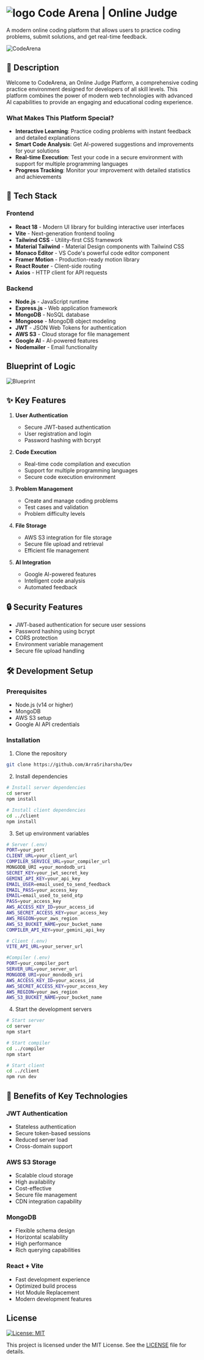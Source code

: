 # ![logo](https://raw.githubusercontent.com/ArraSriharsha/Dev/main/client/public/logo.svg)  Code Arena | Online Judge


A modern online coding platform that allows users to practice coding problems, submit solutions, and get real-time feedback.

![CodeArena](https://raw.githubusercontent.com/ArraSriharsha/Dev/main/Home.png)

## 📝 Description

Welcome to CodeArena, an Online Judge Platform, a comprehensive coding practice environment designed for developers of all skill levels. This platform combines the power of modern web technologies with advanced AI capabilities to provide an engaging and educational coding experience.

### What Makes This Platform Special?

- **Interactive Learning**: Practice coding problems with instant feedback and detailed explanations
- **Smart Code Analysis**: Get AI-powered suggestions and improvements for your solutions
- **Real-time Execution**: Test your code in a secure environment with support for multiple programming languages
- **Progress Tracking**: Monitor your improvement with detailed statistics and achievements

## 🚀 Tech Stack

### Frontend
- **React 18** - Modern UI library for building interactive user interfaces
- **Vite** - Next-generation frontend tooling
- **Tailwind CSS** - Utility-first CSS framework
- **Material Tailwind** - Material Design components with Tailwind CSS
- **Monaco Editor** - VS Code's powerful code editor component
- **Framer Motion** - Production-ready motion library
- **React Router** - Client-side routing
- **Axios** - HTTP client for API requests

### Backend
- **Node.js** - JavaScript runtime
- **Express.js** - Web application framework
- **MongoDB** - NoSQL database
- **Mongoose** - MongoDB object modeling
- **JWT** - JSON Web Tokens for authentication
- **AWS S3** - Cloud storage for file management
- **Google AI** - AI-powered features
- **Nodemailer** - Email functionality

## Blueprint of Logic
![Blueprint](https://raw.githubusercontent.com/ArraSriharsha/Dev/main/Blueprint.png)


## ✨ Key Features

1. **User Authentication**
   - Secure JWT-based authentication
   - User registration and login
   - Password hashing with bcrypt

2. **Code Execution**
   - Real-time code compilation and execution
   - Support for multiple programming languages
   - Secure code execution environment

3. **Problem Management**
   - Create and manage coding problems
   - Test cases and validation
   - Problem difficulty levels

4. **File Storage**
   - AWS S3 integration for file storage
   - Secure file upload and retrieval
   - Efficient file management

5. **AI Integration**
   - Google AI-powered features
   - Intelligent code analysis
   - Automated feedback

## 🔒 Security Features

- JWT-based authentication for secure user sessions
- Password hashing using bcrypt
- CORS protection
- Environment variable management
- Secure file upload handling

## 🛠️ Development Setup

### Prerequisites
- Node.js (v14 or higher)
- MongoDB
- AWS S3 setup
- Google AI API credentials

### Installation

1. Clone the repository
```bash
git clone https://github.com/ArraSriharsha/Dev
```

2. Install dependencies
```bash
# Install server dependencies
cd server
npm install

# Install client dependencies
cd ../client
npm install
```

3. Set up environment variables
```bash
# Server (.env)
PORT=your_port
CLIENT_URL=your_client_url
COMPILER_SERVICE_URL=your_compiler_url
MONGODB_URI =your_mondodb_uri
SECRET_KEY=your_jwt_secret_key 
GEMINI_API_KEY=your_api_key
EMAIL_USER=email_used_to_send_feedback
EMAIL_PASS=your_access_key
EMAIL=email_used_to_send_otp
PASS=your_access_key
AWS_ACCESS_KEY_ID=your_access_id
AWS_SECRET_ACCESS_KEY=your_access_key
AWS_REGION=your_aws_region
AWS_S3_BUCKET_NAME=your_bucket_name
COMPILER_API_KEY=your_gemini_api_key

# Client (.env)
VITE_API_URL=your_server_url

#Compiler (.env)
PORT=your_compiler_port
SERVER_URL=your_server_url
MONGODB_URI=your_mondodb_uri
AWS_ACCESS_KEY_ID=your_access_id
AWS_SECRET_ACCESS_KEY=your_access_key
AWS_REGION=your_aws_region
AWS_S3_BUCKET_NAME=your_bucket_name
```

4. Start the development servers
```bash
# Start server
cd server
npm start

# Start compiler
cd ../compiler
npm start

# Start client
cd ../client
npm run dev
```

## 🌟 Benefits of Key Technologies

### JWT Authentication
- Stateless authentication
- Secure token-based sessions
- Reduced server load
- Cross-domain support

### AWS S3 Storage
- Scalable cloud storage
- High availability
- Cost-effective
- Secure file management
- CDN integration capability

### MongoDB
- Flexible schema design
- Horizontal scalability
- High performance
- Rich querying capabilities

### React + Vite
- Fast development experience
- Optimized build process
- Hot Module Replacement
- Modern development features

## License

[![License: MIT](https://img.shields.io/badge/License-MIT-yellow.svg)](LICENSE)

This project is licensed under the MIT License. See the [LICENSE](https://github.com/ArraSriharsha/Dev/tree/main/LICENSE) file for details.
